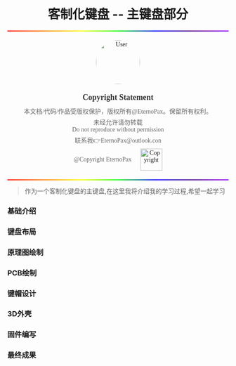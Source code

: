 <center><h1>客制化键盘 -- 主键盘部分</h1></center>

<hr style="border: none; height: 2px; background: linear-gradient(to right, #ff0000, #ff7f00, #ffff00, #00ff00, #0000ff, #4b0082, #8f00ff); width: 100%; margin: 0 auto;">
<div style="text-align: center; font-family: 'Times New Roman', serif; margin: 20px auto; max-width: 800px;">
    <div style="margin: 20px 0;">
    	<img src="./Bitmap/User.png" alt="User" style="width: 100px; height: 100px; border-radius: 50%; object-fit: cover;">
    </div>
    <div style="font-weight: bold; font-size: 18px; color: #333; margin: 10px 0;">
    	Copyright Statement
    </div>
    <div style="font-size: 14px; color: #666; margin: 5px 0; font-family: 'SimSun', 'Times New Roman', serif;">
    	本文档/代码/作品受版权保护，版权所有@EternoPax。保留所有权利。
    </div>
    <div style="font-size: 14px; color: #666; margin: 5px 0; font-family: 'SimSun', 'Times New Roman', serif;">
        未经允许请勿转载<br>
        Do not reproduce without permission
    </div>
    <div style="font-size: 14px; color: #666; margin: 5px 0; font-family: 'SimSun', 'Times New Roman', serif;">
        联系我👉EternoPax@outlook.con
    </div>
    <div style="display: flex; align-items: center; justify-content: center; margin: 5px 0;">
        <span style="font-size: 14px; color: #666; font-family: 'SimSun', 'Times New Roman', serif; margin-right: 10px;">
            @Copyright EternoPax
        </span>
        <img src="./Bitmap/CopyRight.png" alt="Copyright" style="height: 50px; margin-left: 10px;">
    </div>
</div>
<hr style="border: none; height: 2px; background: linear-gradient(to right, #ff0000, #ff7f00, #ffff00, #00ff00, #0000ff, #4b0082, #8f00ff); width: 100%; margin: 0 auto;">

> 作为一个客制化键盘的主键盘,在这里我将介绍我的学习过程,希望一起学习

### 基础介绍



### 键盘布局



### 原理图绘制



### PCB绘制



### 键帽设计



### 3D外壳



### 固件编写



### 最终成果